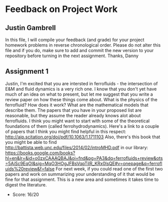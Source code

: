 # Feedback on Project Work
## Justin Gambrell

In this file, I will compile your feedback (and grade) for your project homework problems in reverse chronological order. Please do not alter this file and if you do, make sure to add and commit the new version to your repository before turning in the next assignment. Thanks, Danny

## Assignment 1

Justin, I'm excited that you are intersted in ferrofluids - the intersection of E&M and fluid dynamics is a very rich one. I know that you don't yet have much of an idea on what to present, but let me suggest that you write a review paper on how these things come about. What is the physics of the ferrofluid? How does it work? What are the mathematical models that describe them. The papers that you have in your proposed list are reasonable, but they assume the reader already knows alot about ferrofluids. I think you might want to start with some of the theoretical foundations of them (called ferrohydrodynamics). Here's a link to a couple of papers that I think you might find helpful in this respect:
http://aip.scitation.org/doi/pdf/10.1063/1.1711103 Also, there's this book that you might be able to find
http://battista.web.unc.edu/files/2014/02/introMHD.pdf
in our library:
https://books.google.com/books?hl=en&lr=&id=o0zxCAAAQBAJ&oi=fnd&pg=PA3&dq=ferrofluids+review&ots=5AiSc9EqOI&sig=MqO3HOgJFBsVqpTiIR_KRx0lsQE#v=onepage&q=ferrofluids%20review&f=false
For next week, if you could read one of the first two papers and work on summarizing your understanding of it that would be fine for that assignment. This is a new area and sometimes it takes time to digest the literature.

* Score: 16/20
